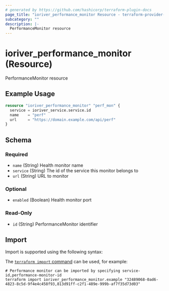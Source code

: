 ```yaml
---
# generated by https://github.com/hashicorp/terraform-plugin-docs
page_title: "ioriver_performance_monitor Resource - terraform-provider-ioriver"
subcategory: ""
description: |-
  PerformanceMonitor resource
---
```


# ioriver_performance_monitor (Resource)

PerformanceMonitor resource

## Example Usage

```terraform
resource "ioriver_performance_monitor" "perf_mon" {
  service = ioriver_service.service.id
  name    = "perf"
  url     = "https://domain.example.com/api/perf"
}
```

<!-- schema generated by tfplugindocs -->
## Schema

### Required

- `name` (String) Health monitor name
- `service` (String) The id of the service this monitor belongs to
- `url` (String) URL to monitor

### Optional

- `enabled` (Boolean) Health monitor port

### Read-Only

- `id` (String) PerformanceMonitor identifier

## Import

Import is supported using the following syntax:

The [`terraform import` command](https://developer.hashicorp.com/terraform/cli/commands/import) can be used, for example:

```shell
# Performance monitor can be imported by specifying service-id,performance-monitor-id
terraform import ioriver_performance_monitor.example "32489068-0ad6-4823-8c5d-9f4e4c458f93,813d91ff-c2f1-489e-999b-af7f35d73d03"
```
